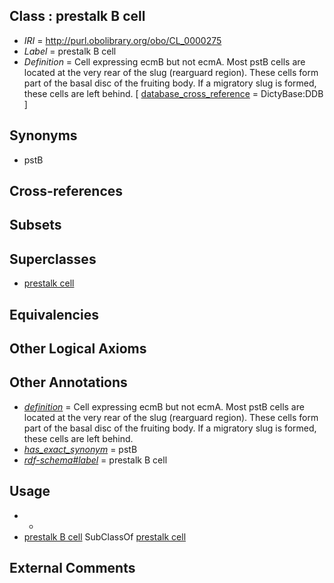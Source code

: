 
## Class : prestalk B cell

 * *IRI* = http://purl.obolibrary.org/obo/CL_0000275
 * *Label* = prestalk B cell
 * *Definition* = Cell expressing ecmB but not ecmA. Most pstB cells are located at the very rear of the slug (rearguard region). These cells form part of the basal disc of the fruiting body. If a migratory slug is formed, these cells are left behind. [ [database_cross_reference](../../ef/oboInOwl#hasDbXref.md) = DictyBase:DDB ]

## Synonyms

 * pstB

## Cross-references


## Subsets


## Superclasses

 * [prestalk cell](../../CL/69/CL_0000269.md)

## Equivalencies


## Other Logical Axioms


## Other Annotations

 * *[definition](../../IAO/15/IAO_0000115.md)* = Cell expressing ecmB but not ecmA. Most pstB cells are located at the very rear of the slug (rearguard region). These cells form part of the basal disc of the fruiting body. If a migratory slug is formed, these cells are left behind.
 * *[has_exact_synonym](../../ym/oboInOwl#hasExactSynonym.md)* = pstB
 * *[rdf-schema#label](../../el/rdf-schema#label.md)* = prestalk B cell

## Usage

 * -
 * [prestalk B cell](../../CL/75/CL_0000275.md) SubClassOf [prestalk cell](../../CL/69/CL_0000269.md)

## External Comments

